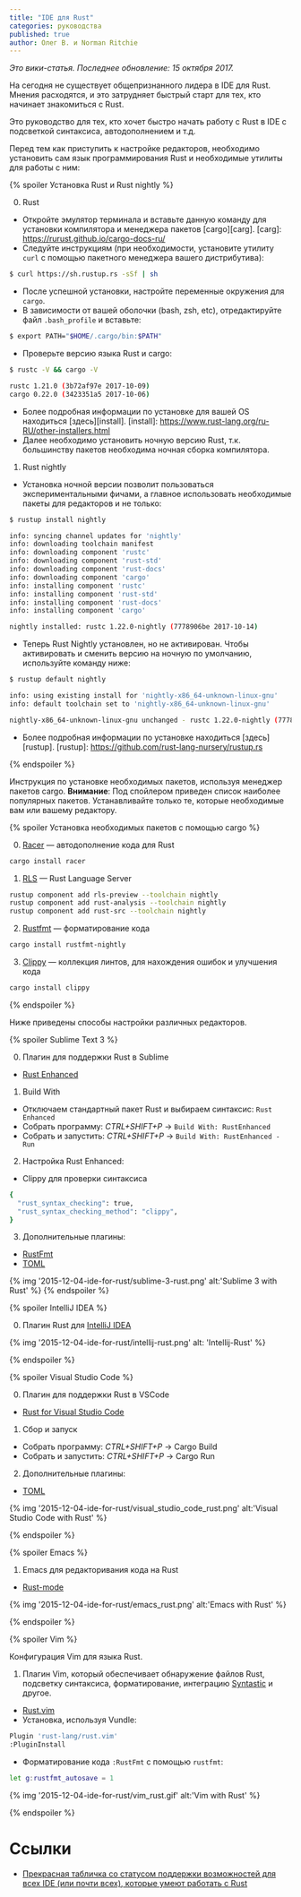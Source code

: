 ```yaml
---
title: "IDE для Rust"
categories: руководства
published: true
author: Олег В. и Norman Ritchie
---
```


_Это вики-статья. Последнее обновление: 15 октября 2017._

На сегодня не существует общепризнанного лидера в IDE для Rust. Мнения
расходятся, и это затрудняет быстрый старт для тех, кто начинает
знакомиться с Rust.

Это руководство для тех, кто хочет быстро начать работу с Rust в IDE с
подсветкой синтаксиса, автодополнением и т.д.

Перед тем как приступить к настройке редакторов, необходимо установить сам язык программирования Rust и необходимые утилиты для работы с ним:

{% spoiler Установка Rust и Rust nightly %}

0. Rust
  * Откройте эмулятор терминала и вставьте данную команду для установки компилятора 
  и менеджера пакетов [cargo][carg].
  [carg]: https://rurust.github.io/cargo-docs-ru/
  * Следуйте инструкциям (при необходимости, установите утилиту `curl` с помощью пакетного менеджера вашего дистрибутива):
  ```bash
  $ curl https://sh.rustup.rs -sSf | sh
  ```
  * После успешной установки, настройте переменные окружения для `cargo`.
  * В зависимости от вашей оболочки (bash, zsh, etc), отредактируйте файл `.bash_profile` и вставьте:
  ```bash
  $ export PATH="$HOME/.cargo/bin:$PATH"
  ```
  * Проверьте версию языка Rust и cargo:
  ```bash
  $ rustc -V && cargo -V

  rustc 1.21.0 (3b72af97e 2017-10-09)
  cargo 0.22.0 (3423351a5 2017-10-06)
  ```
  * Более подробная информации по установке для вашей OS находиться [здесь][install].
  [install]: https://www.rust-lang.org/ru-RU/other-installers.html
  * Далее необходимо установить ночную версию Rust, т.к. большинству пакетов необходима ночная сборка компилятора.

1. Rust nightly
  * Установка ночной версии позволит пользоваться экспериментальными фичами, а главное использовать необходимые пакеты для редакторов и не только:
  ```bash
  $ rustup install nightly

  info: syncing channel updates for 'nightly'
  info: downloading toolchain manifest
  info: downloading component 'rustc'
  info: downloading component 'rust-std'
  info: downloading component 'rust-docs'
  info: downloading component 'cargo'
  info: installing component 'rustc'
  info: installing component 'rust-std'
  info: installing component 'rust-docs'
  info: installing component 'cargo'

  nightly installed: rustc 1.22.0-nightly (7778906be 2017-10-14)
  ```
  * Теперь Rust Nightly установлен, но не активирован. Чтобы активировать и сменить версию на ночную по умолчанию, используйте команду ниже:
  ```bash
  $ rustup default nightly

  info: using existing install for 'nightly-x86_64-unknown-linux-gnu'
  info: default toolchain set to 'nightly-x86_64-unknown-linux-gnu'

  nightly-x86_64-unknown-linux-gnu unchanged - rustc 1.22.0-nightly (7778906be 2017-10-14)
  ``` 
  * Более подробная информации по установке находиться [здесь][rustup].
  [rustup]: https://github.com/rust-lang-nursery/rustup.rs

{% endspoiler %}

Инструкция по установке необходимых пакетов, используя менеджер пакетов cargo.
**Внимание**: Под спойлером приведен список наиболее популярных пакетов.
Устанавливайте только те, которые необходимые вам или вашему редактору.

{% spoiler Установка необходимых пакетов с помощью cargo %}

0. [Racer](https://github.com/racer-rust/racer) — автодополнение кода для Rust
```bash
cargo install racer
```
1. [RLS](https://github.com/rust-lang-nursery/rls) — Rust Language Server
```bash
rustup component add rls-preview --toolchain nightly
rustup component add rust-analysis --toolchain nightly
rustup component add rust-src --toolchain nightly
```
2. [Rustfmt](https://github.com/rust-lang-nursery/rustfmt) — форматирование кода
```bash
cargo install rustfmt-nightly
```
3. [Clippy](https://github.com/rust-lang-nursery/rust-clippy) — коллекция линтов, для нахождения ошибок и улучшения кода
```bash
cargo install clippy
```

{% endspoiler %}


Ниже приведены способы настройки различных редакторов.

{% spoiler Sublime Text 3 %}

0. Плагин для поддержки Rust в Sublime
  * [Rust Enhanced](https://packagecontrol.io/packages/Rust%20Enhanced)
1. Build With
  * Отключаем стандартный пакет Rust и выбираем синтаксис: ```Rust Enhanced```
  * Собрать программу: _CTRL+SHIFT+P_ -> ```Build With: RustEnhanced```
  * Собрать и запустить: _CTRL+SHIFT+P_ -> ```Build With: RustEnhanced - Run```
2. Настройка Rust Enhanced:
  * Clippy для проверки синтаксиса
```bash
{
  "rust_syntax_checking": true,
  "rust_syntax_checking_method": "clippy",
}
```
3. Дополнительные плагины:
  * [RustFmt](https://packagecontrol.io/packages/RustFmt)
  * [TOML](https://packagecontrol.io/packages/TOML)

{% img '2015-12-04-ide-for-rust/sublime-3-rust.png' alt:'Sublime 3 with Rust' %}
{% endspoiler %}

{% spoiler IntelliJ IDEA %}

0. Плагин Rust для [IntelliJ IDEA](https://intellij-rust.github.io/)

{% img '2015-12-04-ide-for-rust/intellij-rust.png' alt: 'Intellij-Rust' %} 

{% endspoiler %}

{% spoiler Visual Studio Code %}

0. Плагин для поддержки Rust в VSCode
  * [Rust for Visual Studio Code](https://marketplace.visualstudio.com/items?itemName=rust-lang.rust)
1. Сбор и запуск
  * Собрать программу: _CTRL+SHIFT+P_ -> Cargo Build
  * Собрать и запустить: _CTRL+SHIFT+P_ -> Cargo Run
2. Дополнительные плагины:
  * [TOML](https://marketplace.visualstudio.com/items?itemName=bungcip.better-toml)

{% img '2015-12-04-ide-for-rust/visual_studio_code_rust.png' alt:'Visual Studio Code with Rust' %}

{% endspoiler %}

<!--cut-->

{% spoiler Emacs %}

1. Emacs для редакторивания кода на Rust
  * [Rust-mode](https://github.com/rust-lang/rust-mode)

{% img '2015-12-04-ide-for-rust/emacs_rust.png' alt:'Emacs with Rust' %}

{% endspoiler %}

{% spoiler Vim %}

Конфигурация Vim для языка Rust.

1. Плагин Vim, который обеспечивает обнаружение файлов Rust, подсветку синтаксиса, форматирование, интеграцию [Syntastic](https://github.com/vim-syntastic/syntastic) и другое.
  * [Rust.vim](https://github.com/rust-lang/rust.vim)
  * Установка, используя Vundle:
```bash
Plugin 'rust-lang/rust.vim'
:PluginInstall
```
  * Форматирование кода `:RustFmt` с помощью `rustfmt`:
```bash
let g:rustfmt_autosave = 1
```

{% img '2015-12-04-ide-for-rust/vim_rust.gif' alt:'Vim with Rust' %}

{% endspoiler %}

# Ссылки
* [Прекрасная табличка со статусом поддержки возможностей для всех IDE (или почти всех), которые умеют работать с Rust](http://areweideyet.com/)
